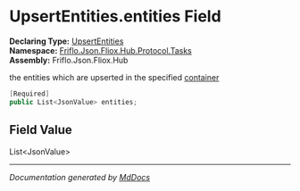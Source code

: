 ﻿<!--  
  <auto-generated>   
    The contents of this file were generated by a tool.  
    Changes to this file may be list if the file is regenerated  
  </auto-generated>   
-->

# UpsertEntities.entities Field

**Declaring Type:** [UpsertEntities](../index.md)  
**Namespace:** [Friflo.Json.Fliox.Hub.Protocol.Tasks](../../index.md)  
**Assembly:** Friflo.Json.Fliox.Hub

the entities which are upserted in the specified [container](container.md)

```csharp
[Required]
public List<JsonValue> entities;
```

## Field Value

List\<JsonValue\>

___

*Documentation generated by [MdDocs](https://github.com/ap0llo/mddocs)*

